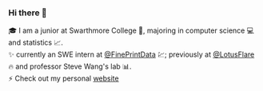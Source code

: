 ### Hi there 👋

<!--
**ckkim-rv/ckkim-rv** is a ✨ _special_ ✨ repository because its `README.md` (this file) appears on your GitHub profile.

Here are some ideas to get you started:

- 🔭 I’m currently working on ...
- 🌱 I’m currently learning ...
- 👯 I’m looking to collaborate on ...
- 🤔 I’m looking for help with ...
- 💬 Ask me about ...
- 📫 How to reach me: ...
- 😄 Pronouns: ...
- ⚡ Fun fact: ...
-->

🎓 I am a junior at Swarthmore College 🏫, majoring in computer science 💻 and statistics 📈.  
✨ currently an SWE intern at [@FinePrintData](https://www.fineprintdata.com/) 💹; previously at [@LotusFlare](https://lotusflare.com/)  🔥 and professor Steve Wang's lab 📊.  
⚡ Check out my personal [website](https://ckkim-rv.github.io/)
